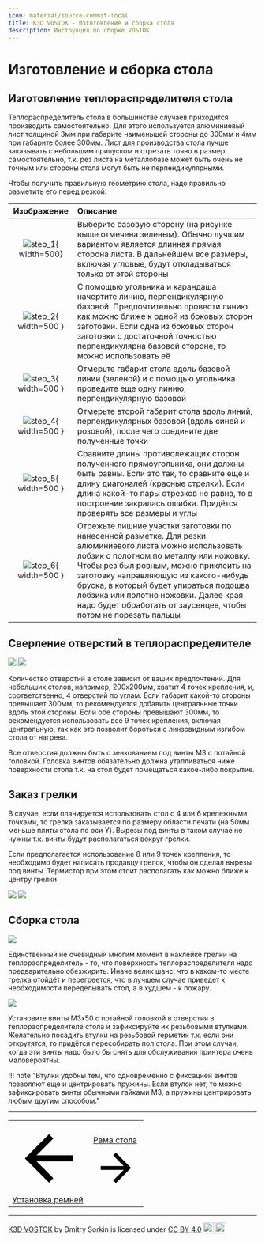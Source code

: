 ```yaml
---
icon: material/source-commit-local
title: K3D VOSTOK - Изготовление и сборка стола
description: Инструкция по сборке VOSTOK
---
```


# Изготовление и сборка стола

## Изготовление теплораспределителя стола

Теплораспределитель стола в большинстве случаев приходится производить самостоятельно. Для этого используется алюминиевый лист толщиной 3мм при габарите наименьшей стороны до 300мм и 4мм при габарите более 300мм. Лист для производства стола лучше заказывать с небольшим припуском и отрезать точно в размер самостоятельно, т.к. рез листа на металлобазе может быть очень не точным или стороны стола могут быть не перпендикулярными.

Чтобы получить правильную геометрию стола, надо правильно разметить его перед резкой:

| Изображение | Описание |
|:-----------:|:-------- |
| ![step_1](./pics/bed_and_heating_pad/how_to_draw_rectangle_s1.png){ width=500} | Выберите базовую сторону (на рисунке выше отмечена зеленым). Обычно лучшим вариантом является длинная прямая сторона листа. В дальнейшем все размеры, включая угловые, будут откладываться только от этой стороны |
| ![step_2](./pics/bed_and_heating_pad/how_to_draw_rectangle_s2.png){ width=500 } | С помощью угольника и карандаша начертите линию, перпендикулярную базовой. Предпочтительно провести линию как можно ближе к одной из боковых сторон заготовки. Если одна из боковых сторон заготовки с достаточной точностью перпендикулярна базовой стороне, то можно использовать её |
| ![step_3](./pics/bed_and_heating_pad/how_to_draw_rectangle_s3.png){ width=500 } | Отмерьте габарит стола вдоль базовой линии (зеленой) и с помощью угольника проведите еще одну линию, перпендикулярную базовой |
| ![step_4](./pics/bed_and_heating_pad/how_to_draw_rectangle_s4.png){ width=500 } | Отмерьте второй габарит стола вдоль линий, перпендикулярных базовой (вдоль синей и розовой), после чего соедините две полученные точки |
| ![step_5](./pics/bed_and_heating_pad/how_to_draw_rectangle_s5.png){ width=500 } | Сравните длины противолежащих сторон полученного прямоугольника, они должны быть равны. Если это так, то сравните еще и длину диагоналей (красные стрелки). Если длина какой-то пары отрезков не равна, то в построение закралась ошибка. Придётся проверять все размеры и углы |
| ![step_6](./pics/bed_and_heating_pad/how_to_draw_rectangle_s6.png){ width=500 } | Отрежьте лишние участки заготовки по нанесенной разметке. Для резки алюминиевого листа можно использовать лобзик с полотном по металлу или ножовку. Чтобы рез был ровным, можно приклеить на заготовку направляющую из какого-нибудь бруска, в который будет упираться подошва лобзика или полотно ножовки. Далее края надо будет обработать от заусенцев, чтобы потом не порезать пальцы |

## Сверление отверстий в теплораспределителе

![](./pics/bed_and_heating_pad/bed_drawing_black.png#only-light)
![](./pics/bed_and_heating_pad/bed_drawing_white.png#only-dark)

Количество отверстий в столе зависит от ваших предпочтений. Для небольших столов, например, 200х200мм, хватит 4 точек крепления, и, соответственно, 4 отверстий по углам. Если габарит какой-то стороны превышает 300мм, то рекомендуется добавить центральные точки вдоль этой стороны. Если обе стороны превышают 300мм, то рекомендуется использовать все 9 точек крепления, включая центральную, так как это позволит бороться с линзовидным изгибом стола от нагрева.

Все отверстия должны быть с зенкованием под винты М3 с потайной головкой. Головка винтов обязательно должна утапливаться ниже поверхности стола т.к. на стол будет помещаться какое-либо покрытие.

## Заказ грелки

В случае, если планируется использовать стол с 4 или 6 крепежными точками, то грелка заказывается по размеру области печати (на 50мм меньше плиты стола по оси Y). Вырезы под винты в таком случае не нужны т.к. винты будут располагаться вокруг грелки.

Если предполагается использование 8 или 9 точек крепления, то необходимо будет написать продавцу грелок, чтобы он сделал вырезы под винты. Термистор при этом стоит располагать как можно ближе к центру грелки.

![](./pics/bed_and_heating_pad/heater_pad_black.png#only-light)
![](./pics/bed_and_heating_pad/heater_pad_white.png#only-dark)

## Cборка стола

![](pics/bed_and_heating_pad/glue_heater_pad.png)

Единственный не очевидный многим момент в наклейке грелки на теплораспределитель - то, что поверхность теплораспределителя надо предварительно обезжирить. Иначе велик шанс, что в каком-то месте грелка отойдёт и перегреется, что в лучшем случае приведет к необходимости переделывать стол, а в худшем - к пожару.

![](pics/bed_and_heating_pad/bed_screws_install.png)

Установите винты М3х50 с потайной головкой в отверстия в теплораспределителе стола и зафиксируйте их резьбовыми втулками. Желательно посадить втулки на резьбовой герметик т.к. если они открутятся, то придётся пересобирать пол стола. При этом случаи, когда эти винты надо было бы снять для обслуживания принтера очень маловероятны.

!!! note "Втулки удобны тем, что одновременно с фиксацией винтов позволяют еще и центрировать пружины. Если втулок нет, то можно зафиксировать винты обычными гайками М3, а пружины центрировать любым другим способом."

---

<table class="navitable">
    <tbody>
        <tr>
            <td><a class="md-button" href="../belts" style="width: 100%; padding-left: 0em; padding-right: 0em;"><span class="twemoji"><svg xmlns="http://www.w3.org/2000/svg" viewBox="0 0 24 24"><path d="M20 11v2H8l5.5 5.5-1.42 1.42L4.16 12l7.92-7.92L13.5 5.5 8 11h12Z"></path></svg></span> Установка ремней</a></td>
            <td><a class="md-button" href="../bed_frame" style="width: 100%; padding-left: 0em; padding-right: 0em;">Рама стола <span class="twemoji"><svg xmlns="http://www.w3.org/2000/svg" viewBox="0 0 24 24"><path d="M4 11v2h12l-5.5 5.5 1.42 1.42L19.84 12l-7.92-7.92L10.5 5.5 16 11H4Z"></path></svg></span></a></td>
        </tr>
    </tbody>
</table>

<div id='discourse-comments'></div>
<meta name='discourse-username' content='DISCOURSE_USERNAME'>

<script type="text/javascript">
  DiscourseEmbed = {
    discourseUrl: 'https://forum.k3d.tech/',
    discourseEmbedUrl: 'https://k3d.tech/vostok/bed_and_heating_pad/',
    // className: 'CLASS_NAME',
  };

  (function() {
    var d = document.createElement('script'); d.type = 'text/javascript'; d.async = true;
    d.src = DiscourseEmbed.discourseUrl + 'javascripts/embed.js';
    (document.getElementsByTagName('head')[0] || document.getElementsByTagName('body')[0]).appendChild(d);
  })();
</script>

---

<p xmlns:cc="http://creativecommons.org/ns#" xmlns:dct="http://purl.org/dc/terms/"><a property="dct:title" rel="cc:attributionURL" href="https://k3d.tech/vostok/">K3D VOSTOK</a> by <span property="cc:attributionName">Dmitry Sorkin</span> is licensed under <a href="http://creativecommons.org/licenses/by/4.0/?ref=chooser-v1" target="_blank" rel="license noopener noreferrer" style="display:inline-block;">CC BY 4.0<img style="height:22px!important;margin-left:3px;vertical-align:text-bottom;" src="https://mirrors.creativecommons.org/presskit/icons/cc.svg?ref=chooser-v1"><img style="height:22px!important;margin-left:3px;vertical-align:text-bottom;" src="https://mirrors.creativecommons.org/presskit/icons/by.svg?ref=chooser-v1"></a></p>